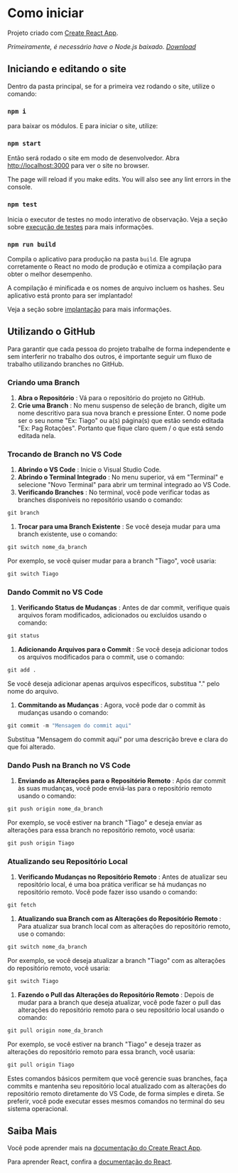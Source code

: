 # Como iniciar

Projeto criado com [Create React App](https://github.com/facebook/create-react-app).

_Primeiramente, é necessário have o Node.js baixado. [Download](https://nodejs.org/en/download/current "Baixar Node.js")_

## Iniciando e editando o site

Dentro da pasta principal, se for a primeira vez rodando o site, utilize o comando:

### `npm i`

para baixar os módulos. E para iniciar o site, utilize:

### `npm start`

Então será rodado o site em modo de desenvolvedor.
Abra [http://localhost:3000](http://localhost:3000) para ver o site no browser.

The page will reload if you make edits.
You will also see any lint errors in the console.

### `npm test`

Inicia o executor de testes no modo interativo de observação.
Veja a seção sobre [execução de testes](https://facebook.github.io/create-react-app/docs/running-tests) para mais informações.

### `npm run build`

Compila o aplicativo para produção na pasta `build`.
Ele agrupa corretamente o React no modo de produção e otimiza a compilação para obter o melhor desempenho.

A compilação é minificada e os nomes de arquivo incluem os hashes.
Seu aplicativo está pronto para ser implantado!

Veja a seção sobre [implantação](https://facebook.github.io/create-react-app/docs/deployment) para mais informações.

## Utilizando o GitHub

Para garantir que cada pessoa do projeto trabalhe de forma independente e sem interferir no trabalho dos outros, é importante seguir um fluxo de trabalho utilizando branches no GitHub.

### Criando uma Branch

1. **Abra o Repositório** : Vá para o repositório do projeto no GitHub.
2. **Crie uma Branch** : No menu suspenso de seleção de branch, digite um nome descritivo para sua nova branch e pressione Enter. O nome pode ser o seu nome "Ex: Tiago" ou a(s) página(s) que estão sendo editada "Ex: Pag Rotações". Portanto que fique claro quem / o que está sendo editada nela.

### Trocando de Branch no VS Code

1. **Abrindo o VS Code** : Inicie o Visual Studio Code.
2. **Abrindo o Terminal Integrado** : No menu superior, vá em "Terminal" e selecione "Novo Terminal" para abrir um terminal integrado ao VS Code.
3. **Verificando Branches** : No terminal, você pode verificar todas as branches disponíveis no repositório usando o comando:

```python
git branch
```

1. **Trocar para uma Branch Existente** : Se você deseja mudar para uma branch existente, use o comando:

```python
git switch nome_da_branch
```

Por exemplo, se você quiser mudar para a branch "Tiago", você usaria:

```python
git switch Tiago
```

### Dando Commit no VS Code

1. **Verificando Status de Mudanças** : Antes de dar commit, verifique quais arquivos foram modificados, adicionados ou excluídos usando o comando:

```python
git status
```

1. **Adicionando Arquivos para o Commit** : Se você deseja adicionar todos os arquivos modificados para o commit, use o comando:

```python
git add .
```

Se você deseja adicionar apenas arquivos específicos, substitua "." pelo nome do arquivo.

1. **Commitando as Mudanças** : Agora, você pode dar o commit às mudanças usando o comando:

```python
git commit -m "Mensagem do commit aqui"
```

Substitua "Mensagem do commit aqui" por uma descrição breve e clara do que foi alterado.

### Dando Push na Branch no VS Code

1. **Enviando as Alterações para o Repositório Remoto** : Após dar commit às suas mudanças, você pode enviá-las para o repositório remoto usando o comando:

```python
git push origin nome_da_branch
```

Por exemplo, se você estiver na branch "Tiago" e deseja enviar as alterações para essa branch no repositório remoto, você usaria:

```python
git push origin Tiago
```

### Atualizando seu Repositório Local

1. **Verificando Mudanças no Repositório Remoto** : Antes de atualizar seu repositório local, é uma boa prática verificar se há mudanças no repositório remoto. Você pode fazer isso usando o comando:

```python
git fetch
```

1. **Atualizando sua Branch com as Alterações do Repositório Remoto** : Para atualizar sua branch local com as alterações do repositório remoto, use o comando:

```python
git switch nome_da_branch
```

Por exemplo, se você deseja atualizar a branch "Tiago" com as alterações do repositório remoto, você usaria:

```python
git switch Tiago
```

1. **Fazendo o Pull das Alterações do Repositório Remoto** : Depois de mudar para a branch que deseja atualizar, você pode fazer o pull das alterações do repositório remoto para o seu repositório local usando o comando:

```python
git pull origin nome_da_branch
```

Por exemplo, se você estiver na branch "Tiago" e deseja trazer as alterações do repositório remoto para essa branch, você usaria:

```python
git pull origin Tiago
```

Estes comandos básicos permitem que você gerencie suas branches, faça commits e mantenha seu repositório local atualizado com as alterações do repositório remoto diretamente do VS Code, de forma simples e direta. Se preferir, você pode executar esses mesmos comandos no terminal do seu sistema operacional.

## Saiba Mais

Você pode aprender mais na [documentação do Create React App](https://facebook.github.io/create-react-app/docs/getting-started).

Para aprender React, confira a [documentação do React](https://reactjs.org/).
